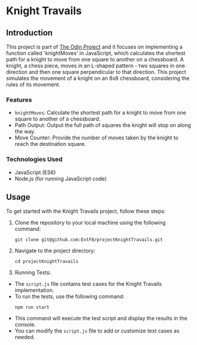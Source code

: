# Knight Travails

## Introduction

This project is part of [The Odin Project](https://www.theodinproject.com/lessons/javascript-knights-travails) and it focuses on implementing a function called 'knightMoves' in JavaScript, which calculates the shortest path for a knight to move from one square to another on a chessboard.
A knight, a chess piece, moves in an L-shaped pattern - two squares in one direction and then one square perpendicular to that direction.
This project simulates the movement of a knight on an 8x8 chessboard, considering the rules of its movement.

### Features

-   `knightMoves`: Calculate the shortest path for a knight to move from one square to another of a chessboard.
-   Path Output: Output the full path of squares the knight will stop on along the way.
-   Move Counter: Provide the number of moves taken by the knight to reach the destination square.

### Technologies Used

-   JavaScript (ES6)
-   Node.js (for running JavaScript code)

## Usage

To get started with the Knight Travails project, follow these steps:

1. Clone the repository to your local machine using the following command:
    ```
    git clone git@github.com:ExtF8/projectKnightTravails.git
    ```
2. Navigate to the project directory:
    ```
    cd projectKnightTravails
    ```
3. Running Tests:

-   The `script.js` file contains test cases for the Knight Travails implementation.
-   To run the tests, use the following command:
    ```
    npm run start
    ```
-   This command will execute the test script and display the results in the console.
-   You can modify the `script.js` file to add or customize test cases as needed.
